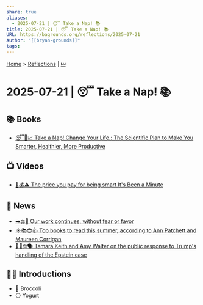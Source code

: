 ```yaml
---
share: true
aliases:
  - 2025-07-21 | 😴 Take a Nap! 📚
title: 2025-07-21 | 😴 Take a Nap! 📚
URL: https://bagrounds.org/reflections/2025-07-21
Author: "[[bryan-grounds]]"
tags: 
---
```

[Home](../index.md) > [Reflections](./index.md) | [⏮️](./2025-07-20.md)  
# 2025-07-21 | 😴 Take a Nap! 📚  
## 📚 Books  
- [😴🧠📈 Take a Nap! Change Your Life.: The Scientific Plan to Make You Smarter, Healthier, More Productive](../books/take-a-nap-change-your-life-the-scientific-plan-to-make-you-smarter-healthier-more-productive.md)  
  
## 📺 Videos  
- [🧠💰⚠️ The price you pay for being smart It's Been a Minute](../videos/the-price-you-pay-for-being-smart-its-been-a-minute.md)  
  
## 📰 News  
- [➡️⚖️💪 Our work continues, without fear or favor](../videos/our-work-continues-without-fear-or-favor.md)  
- [☀️📚😎👍 Top books to read this summer, according to Ann Patchett and Maureen Corrigan](../videos/top-books-to-read-this-summer-according-to-ann-patchett-and-maureen-corrigan.md)  
- [📢👨⚖️🗣️ Tamara Keith and Amy Walter on the public response to Trump's handling of the Epstein case](../videos/tamara-keith-and-amy-walter-on-the-public-response-to-trumps-handling-of-the-epstein-case.md)  
  
## 👶🏼 Introductions  
- 🥦 Broccoli  
- ⚪ Yogurt